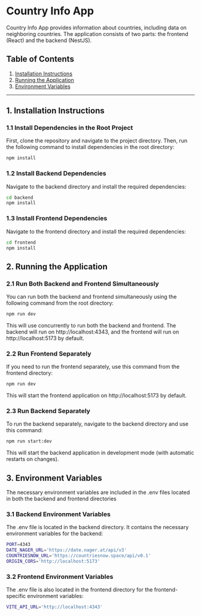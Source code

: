 # Country Info App

Country Info App provides information about countries, including data on neighboring countries. The application consists of two parts: the frontend (React) and the backend (NestJS).

## Table of Contents

1. [Installation Instructions](#1-installation-instructions)
2. [Running the Application](#2-running-the-application)
3. [Environment Variables](#3-environment-variables)

---

## 1. Installation Instructions

### 1.1 Install Dependencies in the Root Project

First, clone the repository and navigate to the project directory. Then, run the following command to install dependencies in the root directory:

```bash
npm install
```

### 1.2 Install Backend Dependencies

Navigate to the backend directory and install the required dependencies:

```bash
cd backend
npm install
```

### 1.3 Install Frontend Dependencies

Navigate to the frontend directory and install the required dependencies:

```bash
cd frontend
npm install
```

## 2. Running the Application

### 2.1 Run Both Backend and Frontend Simultaneously

You can run both the backend and frontend simultaneously using the following command from the root directory:

```bash
npm run dev
```

This will use concurrently to run both the backend and frontend. The backend will run on http://localhost:4343, and the frontend will run on http://localhost:5173 by default.

### 2.2 Run Frontend Separately

If you need to run the frontend separately, use this command from the frontend directory:

```bash
npm run dev
```

This will start the frontend application on http://localhost:5173 by default.

### 2.3 Run Backend Separately

To run the backend separately, navigate to the backend directory and use this command:

```bash
npm run start:dev
```

This will start the backend application in development mode (with automatic restarts on changes).

## 3. Environment Variables

The necessary environment variables are included in the .env files located in both the backend and frontend directories

### 3.1 Backend Environment Variables

The .env file is located in the backend directory. It contains the necessary environment variables for the backend:

```bash
PORT=4343
DATE_NAGER_URL='https://date.nager.at/api/v3'
COUNTRIESNOW_URL='https://countriesnow.space/api/v0.1'
ORIGIN_CORS='http://localhost:5173'
```

### 3.2 Frontend Environment Variables

The .env file is also located in the frontend directory for the frontend-specific environment variables:

```bash
VITE_API_URL='http://localhost:4343'
```
